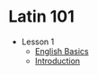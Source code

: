 # Latin 101

- Lesson 1
  - [English Basics](lesson-1/english-basics.md)
  - [Introduction](lesson-1/wheelock-introduction.md)